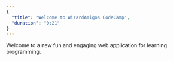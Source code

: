 ```yaml
---
{
  "title": "Welcome to WizardAmigos CodeCamp",
  "duration": "0:21"
}
---
```


Welcome to a new fun and engaging web application for learning programming.
